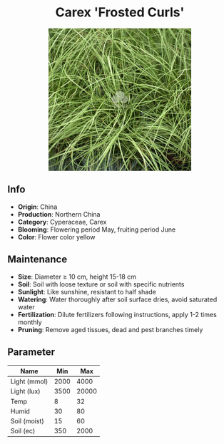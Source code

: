<h1 align='center'>Carex 'Frosted Curls'</h1>
<p align="center">
    <img 
        align='center'
        width='320'
        src="../images/carex frosted curls.png" 
        alt='Carex 'Frosted Curls'' />
</p>

## Info

 - **Origin**: China
 - **Production**: Northern China
 - **Category**: Cyperaceae, Carex
 - **Blooming**: Flowering period May, fruiting period June
 - **Color**: Flower color yellow

## Maintenance

 - **Size**: Diameter ≥ 10 cm, height 15-18 cm
 - **Soil**: Soil with loose texture or soil with specific nutrients
 - **Sunlight**: Like sunshine, resistant to half shade
 - **Watering**: Water thoroughly after soil surface dries, avoid saturated water
 - **Fertilization**: Dilute fertilizers following instructions, apply 1-2 times monthly
 - **Pruning**: Remove aged tissues, dead and pest branches timely

## Parameter

| Name         | Min  | Max   |
|--------------|------|-------|
| Light (mmol) | 2000 | 4000  |
| Light (lux)  | 3500 | 20000 |
| Temp         | 8    | 32    |
| Humid        | 30   | 80    |
| Soil (moist) | 15   | 60    |
| Soil (ec)    | 350  | 2000  |